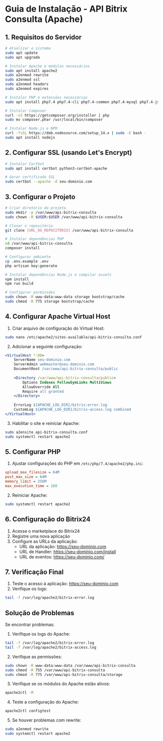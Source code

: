 # Guia de Instalação - API Bitrix Consulta (Apache)

## 1. Requisitos do Servidor

```bash
# Atualizar o sistema
sudo apt update
sudo apt upgrade

# Instalar Apache e módulos necessários
sudo apt install apache2
sudo a2enmod rewrite
sudo a2enmod ssl
sudo a2enmod headers
sudo a2enmod expires

# Instalar PHP e extensões necessárias
sudo apt install php7.4 php7.4-cli php7.4-common php7.4-mysql php7.4-json php7.4-curl php7.4-mbstring php7.4-xml php7.4-zip libapache2-mod-php7.4

# Instalar Composer
curl -sS https://getcomposer.org/installer | php
sudo mv composer.phar /usr/local/bin/composer

# Instalar Node.js e NPM
curl -fsSL https://deb.nodesource.com/setup_14.x | sudo -E bash -
sudo apt install nodejs
```

## 2. Configurar SSL (usando Let's Encrypt)

```bash
# Instalar Certbot
sudo apt install certbot python3-certbot-apache

# Gerar certificado SSL
sudo certbot --apache -d seu-dominio.com
```

## 3. Configurar o Projeto

```bash
# Criar diretório do projeto
sudo mkdir -p /var/www/api-bitrix-consulta
sudo chown -R $USER:$USER /var/www/api-bitrix-consulta

# Clonar o repositório
git clone [URL_DO_REPOSITÓRIO] /var/www/api-bitrix-consulta

# Instalar dependências PHP
cd /var/www/api-bitrix-consulta
composer install

# Configurar ambiente
cp .env.example .env
php artisan key:generate

# Instalar dependências Node.js e compilar assets
npm install
npm run build

# Configurar permissões
sudo chown -R www-data:www-data storage bootstrap/cache
sudo chmod -R 775 storage bootstrap/cache
```

## 4. Configurar Apache Virtual Host

1. Criar arquivo de configuração do Virtual Host:
```bash
sudo nano /etc/apache2/sites-available/api-bitrix-consulta.conf
```

2. Adicionar a seguinte configuração:
```apache
<VirtualHost *:80>
    ServerName seu-dominio.com
    ServerAdmin webmaster@seu-dominio.com
    DocumentRoot /var/www/api-bitrix-consulta/public
    
    <Directory /var/www/api-bitrix-consulta/public>
        Options Indexes FollowSymLinks MultiViews
        AllowOverride All
        Require all granted
    </Directory>
    
    ErrorLog ${APACHE_LOG_DIR}/bitrix-error.log
    CustomLog ${APACHE_LOG_DIR}/bitrix-access.log combined
</VirtualHost>
```

3. Habilitar o site e reiniciar Apache:
```bash
sudo a2ensite api-bitrix-consulta.conf
sudo systemctl restart apache2
```

## 5. Configurar PHP

1. Ajustar configurações do PHP em `/etc/php/7.4/apache2/php.ini`:
```ini
upload_max_filesize = 64M
post_max_size = 64M
memory_limit = 256M
max_execution_time = 180
```

2. Reiniciar Apache:
```bash
sudo systemctl restart apache2
```

## 6. Configuração do Bitrix24

1. Acesse o marketplace do Bitrix24
2. Registre uma nova aplicação
3. Configure as URLs da aplicação:
   - URL da aplicação: https://seu-dominio.com
   - URL de Handler: https://seu-dominio.com/install
   - URL de eventos: https://seu-dominio.com/

## 7. Verificação Final

1. Teste o acesso à aplicação: https://seu-dominio.com
2. Verifique os logs:
```bash
tail -f /var/log/apache2/bitrix-error.log
```

## Solução de Problemas

Se encontrar problemas:

1. Verifique os logs do Apache:
```bash
tail -f /var/log/apache2/bitrix-error.log
tail -f /var/log/apache2/bitrix-access.log
```

2. Verifique as permissões:
```bash
sudo chown -R www-data:www-data /var/www/api-bitrix-consulta
sudo chmod -R 755 /var/www/api-bitrix-consulta
sudo chmod -R 775 /var/www/api-bitrix-consulta/storage
```

3. Verifique se os módulos do Apache estão ativos:
```bash
apache2ctl -M
```

4. Teste a configuração do Apache:
```bash
apache2ctl configtest
```

5. Se houver problemas com rewrite:
```bash
sudo a2enmod rewrite
sudo systemctl restart apache2
``` 